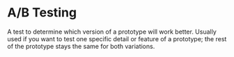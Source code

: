 # A/B Testing

A test to determine which version of a prototype will work better. Usually used if you want to test one specific detail or feature of a prototype; the rest of the prototype stays the same for both variations.
